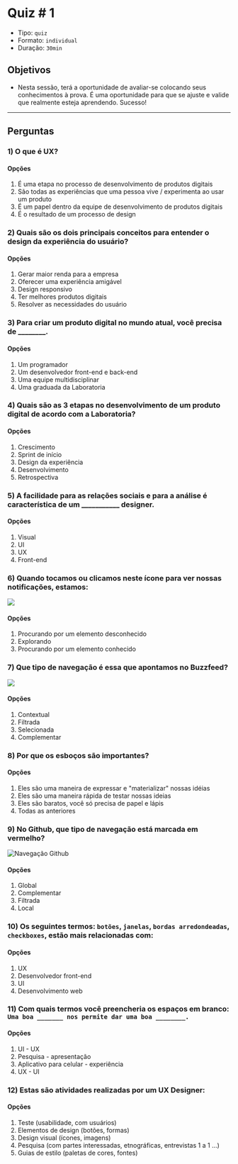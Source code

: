 # Quiz # 1

* Tipo: `quiz`
* Formato: `individual`
* Duração: `30min`

## Objetivos

* Nesta sessão, terá a oportunidade de avaliar-se colocando seus conhecimentos 
à prova. É uma oportunidade para que se ajuste e valide que realmente esteja 
aprendendo. Sucesso!

***

## Perguntas

### 1) O que é UX?

#### Opções

1. É uma etapa no processo de desenvolvimento de produtos digitais
2. São todas as experiências que uma pessoa vive / experimenta ao usar um produto
3. É um papel dentro da equipe de desenvolvimento de produtos digitais
4. É o resultado de um processo de design

<solution style="display:none;">2</solution>

### 2) Quais são os dois principais conceitos para entender o design da experiência do usuário?

#### Opções

1. Gerar maior renda para a empresa
2. Oferecer uma experiência amigável
3. Design responsivo
4. Ter melhores produtos digitais
5. Resolver as necessidades do usuário

<solution style="display:none;">2,5</solution>

### 3) Para criar um produto digital no mundo atual, você precisa de ________.

#### Opções

1. Um programador
2. Um desenvolvedor front-end e back-end
3. Uma equipe multidisciplinar
4. Uma graduada da Laboratoria

<solution style="display:none;">3</solution>

### 4) Quais são as 3 etapas no desenvolvimento de um produto digital de acordo com a Laboratoria?

#### Opções

1. Crescimento
2. Sprint de início
3. Design da experiência
4. Desenvolvimento
5. Retrospectiva

<solution style="display:none;">1,3,4</solution>

### 5) A facilidade para as relações sociais e para a análise é característica de um ___________ designer.

#### Opções

1. Visual
2. UI
3. UX
4. Front-end

<solution style="display:none;">3</solution>

### 6) Quando tocamos ou clicamos neste ícone para ver nossas notificações, estamos:

![](https://lh3.googleusercontent.com/jc8Aumvx6icMIfCo_NGlJ4i3A-9AHS-wlvXkBrjIuwK5Oe4VEMMQtjYdprUz7mOcYl3RsA5ipCKPG60HSCShPKt0Ez7zNUJallBvlPR0obj8FbYMAD-fZLsPAjzpyO2KzOGDH95LeBc)

#### Opções

1. Procurando por um elemento desconhecido
2. Explorando
3. Procurando por um elemento conhecido

<solution style="display:none;">3</solution>

### 7) Que tipo de navegação é essa que apontamos no Buzzfeed?

![](https://lh4.googleusercontent.com/g9vSNX42gP5zHrE3jdAsmzDmARyqYNBt-7jkLMIWBoDxv4HYA3c_RXXnhq9qMd7EcM8HTt2W7IxZxRgctU6LTgKKpudZBqsr-xAmgoSKjEITiX0Z71vN5TFdqOJe257rzFMWpbBDojw)

#### Opções

1. Contextual
2. Filtrada
3. Selecionada
4. Complementar

<solution style="display:none;">1</solution>

### 8) Por que os esboços são importantes?

#### Opções

1. Eles são uma maneira de expressar e "materializar" nossas idéias
2. Eles são uma maneira rápida de testar nossas ideias
3. Eles são baratos, você só precisa de papel e lápis
4. Todas as anteriores

<solution style="display:none;">4</solution>

### 9) No Github, que tipo de navegação está marcada em vermelho?

![Navega&#xE7;&#xE3;o Github](https://lh5.googleusercontent.com/TrippBjrECkQUKevMEIivhnOMV8KAfYiEaDg8lZ4KEtHiP3oWJsl7H2ILwCOinN0KHt_PihzUifgkasg3ZaQUU7dvwhQfWA7grv7LJkQFfacnmMeV2dcJ-RPpfF3BGk4Y6pmRGuzl5U)

#### Opções

1. Global
2. Complementar
3. Filtrada
4. Local

<solution style="display:none;">4</solution>

### 10) Os seguintes termos: `botões`, `janelas`, `bordas arredondeadas`, `checkboxes`, estão mais relacionadas com:

#### Opções

1. UX
2. Desenvolvedor front-end
3. UI
4. Desenvolvimento web

<solution style="display:none;">3</solution>

### 11) Com quais termos você preencheria os espaços em branco: `Uma boa _______ nos permite dar uma boa ________.`

#### Opções

1. UI - UX
2. Pesquisa - apresentação
3. Aplicativo para celular - experiência
4. UX - UI

<solution style="display:none;">1</solution>

### 12) Estas são atividades realizadas por um UX Designer:

#### Opções

1. Teste \(usabilidade, com usuários\)
2. Elementos de design \(botões, formas\)
3. Design visual \(ícones, imagens\)
4. Pesquisa \(com partes interessadas, etnográficas, entrevistas 1 a 1 ...\)
5. Guias de estilo \(paletas de cores, fontes\)

<solution style="display:none;">1,4</solution>

